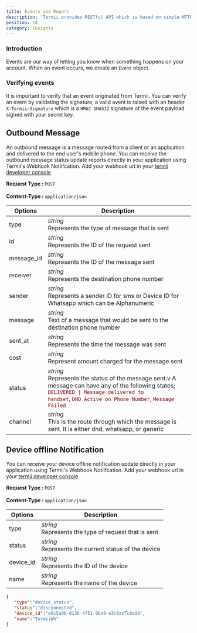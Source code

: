 ```yaml
---
title: Events and Report
description: 'Termii provides RESTful API which is based on simple HTTP POST/GET requests. Our API lets you create, send, and verify messages, as well as, track your delivery statistics.'
position: 14
category: Insights
---
```

### Introduction 

Events are our way of letting you know when something happens on your account. When an event occurs, we create an ``Event`` object.

### Verifying events

It is important to verify that an event originated from Termii. 
You can verify an event by validating the signature, a valid event is raised with an header ``X-Termii-Signature`` which is a ```HMAC SHA512``` signature of the event payload signed with your secret key.

## Outbound Message
An outbound message is a message routed from a client or an application and delivered to the end user's mobile phone.
You can receive the outbound message status update reports directly in your application using Termii's Webhook Notiifcation.
Add your webhook url in your <a href="https://termii.com/account/webhook/config">termii developer console</a>

<b>Request Type : </b>
`POST`
<br><br> <b>Content-Type : </b> `application/json`

Options | Description |
--- | --- |
type |*string*<br> Represents the type of message that is sent | 
id | *string*<br> Represents the ID of the request sent| 
message_id |*string*<br> Represents the ID of the message sent  | 
receiver |*string*<br> Represents the destination phone number | 
sender |*string*<br> Represents a sender ID for sms or Device ID for Whatsapp which can be Alphanumeric | 
message |*string*<br> Text of a message that would be sent to the destination phone number | 
sent_at |*string*<br> Represents the time the message was sent | 
cost |*string*<br> Represent amount charged for the message sent | 
status |*string*<br> Represents the status of the message sent.v A message can have any of the following states; <span style="color:#880000"><code>DELIVERED &#124; Message delivered to handset</code>, `DND Active on Phone Number`, `Message Failed`</span> | 
channel |*string*<br> This is the route through which the message is sent. It is either dnd, whatsapp, or generic | 



[comment]: <> (####  Webhook Notification Data)


[comment]: <> (```JSON)

[comment]: <> ({  )

[comment]: <> (   "type":"outbound",)

[comment]: <> (   "message_id":"5964465985113503103",)

[comment]: <> (   "receiver":"2343459509389",)

[comment]: <> (   "sender":"N-Alert",)

[comment]: <> (   "message":"Your Termii confirmation code is 234u53.",)

[comment]: <> (   "sent_at":"2020-12-16 11:34:36",)

[comment]: <> (   "cost":"3.9",)

[comment]: <> (   "command":"deliver",)

[comment]: <> (   "status":"DELIVERED | Message delivered to handset",)

[comment]: <> (   "channel":"Number Api")

[comment]: <> (}	        )

[comment]: <> (```)

## Device offline Notification
You can receive your device offline notification update  directly in your application using Termii's Webhook Notiifcation.
Add your webhook url in your <a href="https://termii.com/account/webhook/config">termii developer console</a>

<b>Request Type : </b>
`POST`
<br><br> <b>Content-Type : </b> `application/json`


Options | Description |
--- | --- |
type |*string*<br> Represents the type of request that is sent | 
status | *string*<br> Represents the current status of the device | 
device_id |*string*<br> Represents the ID of the device | 
name |*string*<br> Represents the name of the device | 

```JSON
{  
   "type":"device_status",
   "status":"disconnected",
   "device_id":"e0c5a9b-0136-4751-9be9-a3c9zzTc0a19",
   "name":"TermiiWh"
}	        
```

